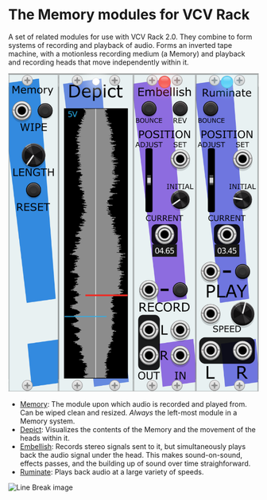 # The Memory modules for VCV Rack
A set of related modules for use with VCV Rack 2.0. They combine to form systems of
recording and playback of audio. Forms an inverted tape machine, with a motionless
recording medium (a Memory) and playback and recording heads that move independently within it.

![Memory Modules image](images/MemoryFamily.png)

* [Memory](#memory): The module upon which audio is recorded and played from. Can be wiped clean
and resized. *Always* the left-most module in a Memory system.
* [Depict](#depict): Visualizes the contents of the Memory and the movement of the heads within it.
* [Embellish](#embellish): Records stereo signals sent to it, but simultaneously plays back the 
audio signal under the head. This makes sound-on-sound, effects passes, and the building up of 
sound over time straighforward.
* [Ruminate](#ruminate): Plays back audio at a large variety of speeds.

![Line Break image](images/Separator.png)
